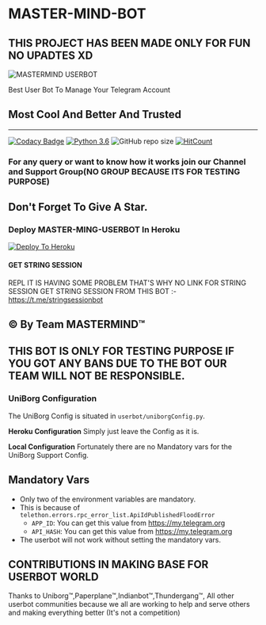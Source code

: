 # MASTER-MIND-BOT
THIS PROJECT HAS BEEN MADE ONLY FOR FUN NO UPADTES XD
----
<img src="https://telegra.ph/file/19ea7a05f62940857d2df.jpg" alt="MASTERMIND USERBOT">



Best User Bot To Manage Your Telegram Account 

## Most Cool And Better And Trusted
---
[![Codacy Badge](https://api.codacy.com/project/badge/Grade/f7c51539e67b483bb8d7749acca51d3a)](https://app.codacy.com/gh/RDX-ANONYMOUS/MASTER-MIND-BOT?utm_source=github.com&utm_medium=referral&utm_content=RDX-ANONYMOUS/MASTER-MIND-BOT&utm_campaign=Badge_Grade_Settings)
[![Python 3.6](https://img.shields.io/badge/Python-3.6%20or%20newer-blue.svg)](https://www.python.org/downloads/release/python-360/)
![GitHub repo size](https://img.shields.io/github/repo-size/RDX-ANONYMOUS/MASTER-MIND-BOT)
[![HitCount](http://hits.dwyl.com/HellBoy-OP/HellBot.svg)](http://hits.dwyl.com/RDX-ANONYMOUS/MASTER-MIND-BOT)



### For any query or want to know how it works join our Channel and Support Group(NO GROUP BECAUSE ITS FOR TESTING PURPOSE)


## Don't Forget To Give A Star.

### Deploy MASTER-MING-USERBOT In Heroku

[![Deploy To Heroku](https://www.herokucdn.com/deploy/button.svg)](https://heroku.com/deploy?template=https://github.com/RDX-ANONYMOUS/MASTER-MIND-BOT)

#### GET STRING SESSION 
  REPL IT IS HAVING SOME PROBLEM THAT'S WHY NO LINK FOR STRING SESSION
  GET STRING SESSION FROM THIS BOT :- https://t.me/stringsessionbot
## © By Team MASTERMIND™
THIS BOT IS ONLY FOR TESTING PURPOSE IF YOU GOT ANY BANS DUE TO THE BOT OUR TEAM WILL NOT BE RESPONSIBLE.
----------------
### UniBorg Configuration

The UniBorg Config is situated in `userbot/uniborgConfig.py`.

**Heroku Configuration** Simply just leave the Config as it is.

**Local Configuration** Fortunately there are no Mandatory vars for the UniBorg
Support Config.

## Mandatory Vars

- Only two of the environment variables are mandatory.
- This is because of `telethon.errors.rpc_error_list.ApiIdPublishedFloodError`
  - `APP_ID`: You can get this value from https://my.telegram.org
  - `API_HASH`: You can get this value from https://my.telegram.org
- The userbot will not work without setting the mandatory vars.

##  CONTRIBUTIONS IN MAKING BASE FOR USERBOT WORLD

Thanks to Uniborg™,Paperplane™,Indianbot™,Thundergang™, All other userbot communities because we all are working to help and serve others and making everything better (It's not a competition)

